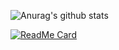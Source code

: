 ![Anurag's github stats](https://github-readme-stats.vercel.app/api?username=Dogel-ai&show_icons=true&bg_color=181A1B&icon_color=870000&title_color=870000&text_color=ffffff&hide_border=true&hide=["contribs","issues"])

[![ReadMe Card](https://github-readme-stats.vercel.app/api/pin/?username=Ethericall-Studio&repo=beta-ethericall&show_icons=true&bg_color=181A1B&icon_color=870000&title_color=870000&text_color=ffffff&hide-border=true)](https://github.com/anuraghazra/github-readme-stats)
